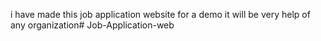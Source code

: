 i have made this job application website for a demo it will be very help of any organization# Job-Application-web
